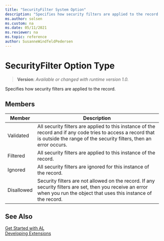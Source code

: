 ```yaml
---
title: "SecurityFilter System Option"
description: "Specifies how security filters are applied to the record."
ms.author: solsen
ms.custom: na
ms.date: 05/11/2021
ms.reviewer: na
ms.topic: reference
author: SusanneWindfeldPedersen
---
```

[//]: # (START>DO_NOT_EDIT)
[//]: # (IMPORTANT:Do not edit any of the content between here and the END>DO_NOT_EDIT.)
[//]: # (Any modifications should be made in the .xml files in the ModernDev repo.)
# SecurityFilter Option Type
> **Version**: _Available or changed with runtime version 1.0._

Specifies how security filters are applied to the record.

## Members
|  Member  |  Description  |
|----------------|---------------|
|Validated|All security filters are applied to this instance of the record and if any code tries to access a record that is outside the range of the security filters, then an error occurs.|
|Filtered|All security filters are applied to this instance of the record.|
|Ignored|All security filters are ignored for this instance of the record.|
|Disallowed|Security filters are not allowed on the record. If any security filters are set, then you receive an error when you run the object that uses this instance of the record.|

[//]: # (IMPORTANT: END>DO_NOT_EDIT)
## See Also  
[Get Started with AL](../../devenv-get-started.md)  
[Developing Extensions](../../devenv-dev-overview.md)  